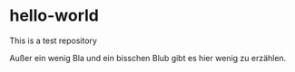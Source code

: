 # hello-world
This is a test repository

Außer ein wenig Bla und ein bisschen Blub gibt es hier wenig zu erzählen.
